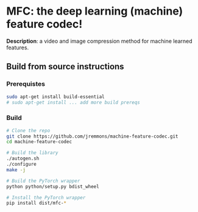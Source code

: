 # MFC: the deep learning (machine) feature codec!

**Description**: a video and image compression method for machine learned features.

## Build from source instructions

### Prerequistes 

```bash
sudo apt-get install build-essential
# sudo apt-get install ... add more build prereqs
```

### Build

```bash
# Clone the repo
git clone https://github.com/jremmons/machine-feature-codec.git
cd machine-feature-codec

# Build the library
./autogen.sh
./configure
make -j 

# Build the PyTorch wrapper
python python/setup.py bdist_wheel

# Install the PyTorch wrapper
pip install dist/mfc-*
```
